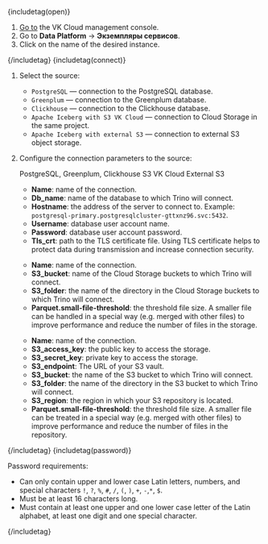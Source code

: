 {includetag(open)}

1. [Go to](https://msk.cloud.vk.com/app) the VK Cloud management console.
1. Go to **Data Platform** → **Экземпляры сервисов**.
1. Click on the name of the desired instance.

{/includetag}
{includetag(connect)}

1. Select the source:

   - `PostgreSQL` — connection to the PostgreSQL database.
   - `Greenplum` — connection to the Greenplum database.
   - `Clickhouse` — connection to the Clickhouse database.
   - `Apache Iceberg with S3 VK Cloud` — connection to Cloud Storage in the same project.
   - `Apache Iceberg with external S3` — connection to external S3 object storage.
1. Configure the connection parameters to the source:

   <tabs>
   <tablist>
   <tab>PostgreSQL, Greenplum, Clickhouse</tab>
   <tab>S3 VK Cloud</tab>
   <tab>External S3</tab>
   </tablist>
   <tabpanel>
   
   - **Name**: name of the connection.
   - **Db_name**: name of the database to which Trino will connect.
   - **Hostname**: the address of the server to connect to. Example: `postgresql-primary.postgresqlcluster-gttxnz96.svc:5432`.
   - **Username**: database user account name.
   - **Password**: database user account password.
   - **Tls_crt**: path to the TLS certificate file. Using TLS certificate helps to protect data during transmission and increase connection security.
      
   </tabpanel>
   <tabpanel>
      
   - **Name**: name of the connection.
   - **S3_bucket**: name of the Cloud Storage buckets to which Trino will connect.
   - **S3_folder**: the name of the directory in the Cloud Storage buckets to which Trino will connect.
   - **Parquet.small-file-threshold**: the threshold file size. A smaller file can be handled in a special way (e.g. merged with other files) to improve performance and reduce the number of files in the storage.
   
   </tabpanel>
   <tabpanel>

   - **Name**: name of the connection.
   - **S3_access_key**: the public key to access the storage.
   - **S3_secret_key**: private key to access the storage.
   - **S3_endpoint**: The URL of your S3 vault.
   - **S3_bucket**: the name of the S3 bucket to which Trino will connect.
   - **S3_folder**: the name of the directory in the S3 bucket to which Trino will connect.
   - **S3_region**: the region in which your S3 repository is located.
   - **Parquet.small-file-threshold**: the threshold file size. A smaller file can be treated in a special way (e.g. merged with other files) to improve performance and reduce the number of files in the repository.
      
   </tabpanel>
   </tabs>

{/includetag}
{includetag(password)}

Password requirements:

- Can only contain upper and lower case Latin letters, numbers, and special characters `!`, `?`, `%`, `#`, `/`, `(`, `)`, `+`, `-`,`*`, `$`.
- Must be at least 16 characters long.
- Must contain at least one upper and one lower case letter of the Latin alphabet, at least one digit and one special character.

{/includetag}